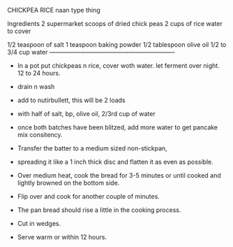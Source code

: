 CHICKPEA RICE naan type thing

Ingredients
2 supermarket scoops of dried chick peas
2 cups of rice
water to cover 


1/2 teaspoon of salt
1 teaspoon baking powder
1/2 tablespoon olive oil
1/2 to 3/4 cup water
————————————————————–
- In a pot put chickpeas n rice, cover woth water. let ferment over night. 12 to 24 hours.
- drain n wash 
- add to nutirbullett, this will be 2 loads
- with half of salt, bp, olive oil, 2/3rd cup of water
- once both batches have been blitzed, add more water to get pancake mix consitency.


- Transfer the batter to a medium sized non-stickpan, 
- spreading it like a 1 inch thick disc and flatten it as even as possible. 
- Over medium heat, cook the bread for 3-5 minutes or until cooked and lightly browned on the bottom side.
- Flip over and cook for another couple of minutes. 
- The pan bread should rise a little in the cooking process. 
- Cut in wedges. 
- Serve warm or within 12 hours.